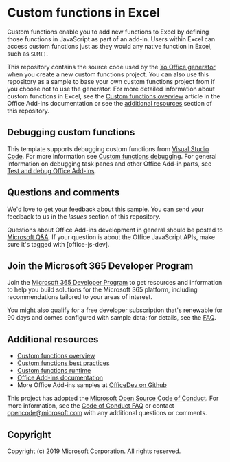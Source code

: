 # Custom functions in Excel

Custom functions enable you to add new functions to Excel by defining those functions in JavaScript as part of an add-in. Users within Excel can access custom functions just as they would any native function in Excel, such as `SUM()`.  

This repository contains the source code used by the [Yo Office generator](https://github.com/OfficeDev/generator-office) when you create a new custom functions project. You can also use this repository as a sample to base your own custom functions project from if you choose not to use the generator. For more detailed information about custom functions in Excel, see the [Custom functions overview](https://learn.microsoft.com/office/dev/add-ins/excel/custom-functions-overview) article in the Office Add-ins documentation or see the [additional resources](#additional-resources) section of this repository.

## Debugging custom functions

This template supports debugging custom functions from [Visual Studio Code](https://code.visualstudio.com/). For more information see [Custom functions debugging](https://aka.ms/custom-functions-debug). For general information on debugging task panes and other Office Add-in parts, see [Test and debug Office Add-ins](https://learn.microsoft.com/office/dev/add-ins/testing/test-debug-office-add-ins).

## Questions and comments

We'd love to get your feedback about this sample. You can send your feedback to us in the *Issues* section of this repository.

Questions about Office Add-ins development in general should be posted to [Microsoft Q&A](https://learn.microsoft.com/answers/questions/185087/questions-about-office-add-ins.html). If your question is about the Office JavaScript APIs, make sure it's tagged with [office-js-dev].

## Join the Microsoft 365 Developer Program

Join the [Microsoft 365 Developer Program](https://aka.ms/m365devprogram) to get resources and information to help you build solutions for the Microsoft 365 platform, including recommendations tailored to your areas of interest.

You might also qualify for a free developer subscription that's renewable for 90 days and comes configured with sample data; for details, see the [FAQ](https://learn.microsoft.com/office/developer-program/microsoft-365-developer-program-faq#who-qualifies-for-a-microsoft-365-e5-developer-subscription-).

## Additional resources

- [Custom functions overview](https://learn.microsoft.com/office/dev/add-ins/excel/custom-functions-overview)
- [Custom functions best practices](https://learn.microsoft.com/office/dev/add-ins/excel/custom-functions-best-practices)
- [Custom functions runtime](https://learn.microsoft.com/office/dev/add-ins/excel/custom-functions-runtime)
- [Office Add-ins documentation](https://learn.microsoft.com/office/dev/add-ins/overview/office-add-ins)
- More Office Add-ins samples at [OfficeDev on Github](https://github.com/officedev)

This project has adopted the [Microsoft Open Source Code of Conduct](https://opensource.microsoft.com/codeofconduct/). For more information, see the [Code of Conduct FAQ](https://opensource.microsoft.com/codeofconduct/faq/) or contact [opencode@microsoft.com](mailto:opencode@microsoft.com) with any additional questions or comments.

## Copyright

Copyright (c) 2019 Microsoft Corporation. All rights reserved.
